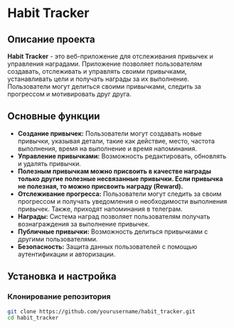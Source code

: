 # Habit Tracker

## Описание проекта

**Habit Tracker** - это веб-приложение для отслеживания привычек и управления наградами. Приложение позволяет пользователям создавать, отслеживать и управлять своими привычками, устанавливать цели и получать награды за их выполнение. Пользователи могут делиться своими привычками, следить за прогрессом и мотивировать друг друга.

## Основные функции

- **Создание привычек:** Пользователи могут создавать новые привычки, указывая детали, такие как действие, место, частота выполнения, время на выполнение и время напоминания.
- **Управление привычками:** Возможность редактировать, обновлять и удалять привычки.
- **Полезным привычкам можно присвоить в качестве награды только другие полезные несвязанные привычки. Если привычка не полезная, то можно присвоить награду (Reward).**
- **Отслеживание прогресса:** Пользователи могут следить за своим прогрессом и получать уведомления о необходимости выполнения привычек. Также, приходят напоминания в телеграм.
- **Награды:** Система наград позволяет пользователям получать вознаграждения за выполнение привычек.
- **Публичные привычки:** Возможность делиться привычками с другими пользователями.
- **Безопасность:** Защита данных пользователей с помощью аутентификации и авторизации.

## Установка и настройка

### Клонирование репозитория

```bash
git clone https://github.com/yourusername/habit_tracker.git
cd habit_tracker
